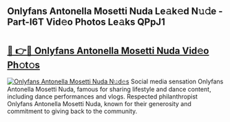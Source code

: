 ## Onlyfans Antonella Mosetti Nuda Le𝚊k𝚎d N𝚞𝚍e - Part-I6T Vid𝚎o Photos Le𝚊ks QPpJ1

# <h2><a href="http://fbbxm0.evod.top/?m=Onlyfans+Antonella+Mosetti+Nuda">🔗 👉🔴 Onlyfans Antonella Mosetti Nuda Vid𝚎o Ph𝚘t𝚘s</a></h2>

[![Onlyfans Antonella Mosetti Nuda N𝚞d𝚎s](https://i.imgur.com/8V9OHl7.gif)](http://fbbxm0.evod.top/?m=Onlyfans+Antonella+Mosetti+Nuda)
Social media sensation Onlyfans Antonella Mosetti Nuda, famous for sharing lifestyle and dance content, including dance performances and vlogs. Respected philanthropist Onlyfans Antonella Mosetti Nuda, known for their generosity and commitment to giving back to the community. 
